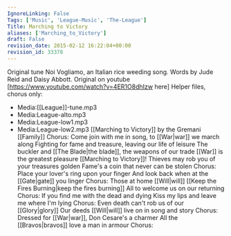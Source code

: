 ```yaml
---
IgnoreLinking: False
Tags: ['Music', 'League-Music', 'The-League']
Title: Marching to Victory
aliases: ['Marching_to_Victory']
draft: False
revision_date: 2015-02-12 16:22:04+00:00
revision_id: 33378
---
```


Original tune Noi Vogliamo, an Italian rice weeding song. Words by Jude Reid and Daisy Abbott. Original on youtube [https://www.youtube.com/watch?v=4ER1O8dhIzw here]
Helper files, chorus only:
* Media:[[League]]-tune.mp3
* Media:League-alto.mp3
* Media:League-low1.mp3
* Media:League-low2.mp3
[[Marching to Victory]]
by the Gremani [[Family]]
Chorus:
Come join with me in song, to [[War|war]] we march along
Fighting for fame and treasure, leaving our life of leisure
The buckler and [[The Blade|the blade]], the weapons of our trade
[[War]] is the greatest pleasure
[[Marching to Victory]]!
Thieves may rob you of your treasures golden
Fame's a coin that never can be stolen
Chorus:
Place your lover's ring upon your finger
And look back when at the [[Gate|gate]] you linger
Chorus:
Those at home [[Will|will]] [[Keep the Fires Burning|keep the fires burning]]
All to welcome us on our returning
Chorus:
If you find me with the dead and dying
Kiss my lips and leave me where I'm lying
Chorus:
Even death can't rob us of our [[Glory|glory]]
Our deeds [[Will|will]] live on in song and story
Chorus:
Dressed for [[War|war]], Don Cesare's a charmer
All the [[Bravos|bravos]] love a man in armour
Chorus: